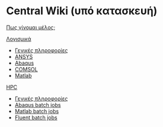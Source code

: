 # Central Wiki (υπό κατασκευή)

[Πως γίνομαι μέλος;](accounts/accounts.md)

[Λογισμικά]()

 * [Γενικές πληροφορίες](software/software.md)
 * [ANSYS](software/ansys.md)
 * [Abaqus](software/abaqus.md)
 * [COMSOL](software/comsol.md)
 * [Matlab](software/matlab.md)

[HPC]()

 * [Γενικές πληροφορίες](hpc/hpc.md)
 * [Abaqus batch jobs](hpc/abaqus.md)
 * [Matlab batch jobs](hpc/matlab.md)
 * [Fluent batch jobs](hpc/fluent.md)
